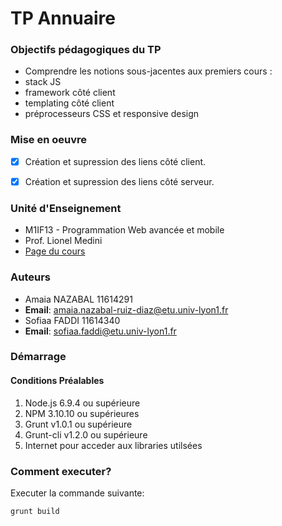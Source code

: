 # TP Annuaire

### Objectifs pédagogiques du TP

- Comprendre les notions sous-jacentes aux premiers cours :
- stack JS
- framework côté client
- templating côté client
- préprocesseurs CSS et responsive design


### Mise en oeuvre

- [x] Création et supression des liens côté client.
- [x] Création et supression des liens côté serveur.


### Unité d'Enseignement

- M1IF13 - Programmation Web avancée et mobile
- Prof. Lionel Medini
- [Page du cours](http://liris.cnrs.fr/lionel.medini/enseignement/M1IF13/)

### Auteurs

- Amaia NAZABAL 11614291
- **Email**: amaia.nazabal-ruiz-diaz@etu.univ-lyon1.fr
- Sofiaa FADDI 11614340
- **Email**: sofiaa.faddi@etu.univ-lyon1.fr

### Démarrage

#### Conditions Préalables

1. Node.js 6.9.4 ou supérieure
2. NPM 3.10.10 ou supérieures
3. Grunt v1.0.1 ou supérieure
4. Grunt-cli v1.2.0 ou supérieure
5. Internet pour acceder aux libraries utilsées


### Comment executer?

Executer la commande suivante:

```
grunt build
```